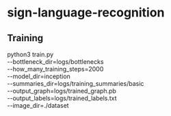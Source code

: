# sign-language-recognition
## Training
python3 train.py \
  --bottleneck_dir=logs/bottlenecks \
  --how_many_training_steps=2000 \
  --model_dir=inception \
  --summaries_dir=logs/training_summaries/basic \
  --output_graph=logs/trained_graph.pb \
  --output_labels=logs/trained_labels.txt \
  --image_dir=./dataset
